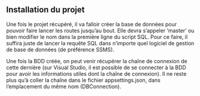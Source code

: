 ## Installation du projet 
Une fois le projet récupéré, il va falloir créer la base de données pour pouvoir faire lancer les routes jusqu’au bout. Elle devra s’appeler ‘master’ ou bien modifier le nom dans la première ligne du script SQL.
Pour ce faire, il suffira juste de lancer la requête SQL dans n’importe quel logiciel de gestion de base de données (de préférence SSMS).

Une fois la BDD créée, on peut venir récupérer la chaîne de connexion de cette dernière (sur Visual Studio, il est possible de se connecter à la BDD pour avoir les informations utiles dont la chaîne de connexion). 
Il ne reste plus qu’à coller la chaîne dans le fichier appsettings.json, dans l’emplacement du même nom (DBConnection).
